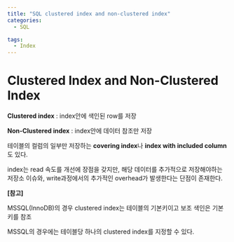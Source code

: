 ```yaml
---
title: "SQL clustered index and non-clustered index"
categories:
  - SQL

tags:
  - Index
---
```


# **Clustered Index and Non-Clustered Index**

**Clustered index** : index안에 색인된 row를 저장

**Non-Clustered index** : index안에 데이터 참조만 저장



테이블의 컬럼의 일부만 저장하는 **covering index**나 **index with included column**도 있다.



index는 read 속도를 개선에 장점을 갖지만, 해당 데이터를 추가적으로 저장해야하는 저장소 이슈와, write과정에서의 추가적인 overhead가 발생한다는 단점이 존재한다.



**[참고]**

MSSQL(InnoDB)의 경우 clustered index는 테이블의 기본키이고 보조 색인은 기본키를 참조

MSSQL의 경우에는 테이블당 하나의 clustered index를 지정할 수 있다.